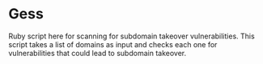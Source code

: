 # Gess
Ruby script here for scanning for subdomain takeover vulnerabilities. This script takes a list of domains as input and checks each one for vulnerabilities that could lead to subdomain takeover.
